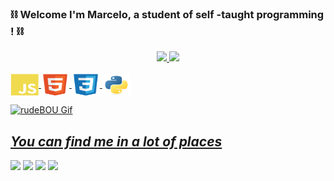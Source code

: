 
### ⛓️ Welcome I'm Marcelo, a student of self -taught programming ! ⛓️


<div align="center">
  <a href="https://github.com/MSilver47Ag">
  <img height="180em" src="https://github-readme-stats.vercel.app/api?username=MSilver47Ag&show_icons=true&theme=merko&include_all_commits=true&count_private=true"/>
  <img height="180em" src="https://github-readme-stats.vercel.app/api/top-langs/?username=MSilver47Ag&layout=compact&langs_count=7&theme=merko"/>
</div>
  
  <div style="display: inline_block"><br>
  <img align="center" alt="MSI-Js" height="35" width="45" src="https://raw.githubusercontent.com/devicons/devicon/master/icons/javascript/javascript-plain.svg">
  <img align="center" alt="MSI-HTML" height="35" width="45" src="https://raw.githubusercontent.com/devicons/devicon/master/icons/html5/html5-original.svg">
  <img align="center" alt="MSI-CSS" height="35" width="45" src="https://raw.githubusercontent.com/devicons/devicon/master/icons/css3/css3-original.svg">
  <img align="center" alt="MSI-Python" height="35" width="45" src="https://raw.githubusercontent.com/devicons/devicon/master/icons/python/python-original.svg">
  
  ![rudeBOU Gif](https://user-images.githubusercontent.com/66383530/175116185-7f257f80-96f6-4fd9-adaf-caac27682e5b.gif)

</div>

   ## ***You can find me in a lot of places***
    
<div> 
  <a href="https://www.youtube.com/channel/UC_sjh5fy6W5SkM6OBdmRR3g" target="_blank" rel="noopener noreferer"><img src="https://img.shields.io/badge/YouTube-FF0000?style=for-the-badge&logo=youtube&logoColor=white" target="_blank"></a>
  <a href="https://www.instagram.com/msilver47ag_art/" target="_blank" rel="noopener noreferer"><img src="https://img.shields.io/badge/-Instagram-%23E4405F?style=for-the-badge&logo=instagram&logoColor=white" target="_blank"></a>
 	<a href = "illuminihololhz@gmail.com"><img src="https://img.shields.io/badge/-Gmail-%23333?style=for-the-badge&logo=gmail&logoColor=white" target="_blank"></a>
  <a href = "https://wa.me/<5561998538185>" target="_blank"><img src="https://img.shields.io/badge/WhatsApp-25D366?style=for-the-badge&logo=whatsapp&logoColor=white" target="_blank"></a>
 
</div>
 
